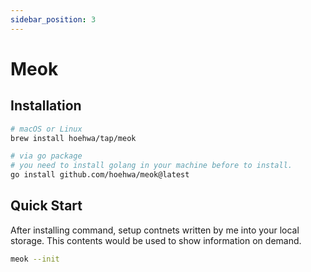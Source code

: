 ```yaml
---
sidebar_position: 3
---
```

# Meok

## Installation

```bash
# macOS or Linux
brew install hoehwa/tap/meok

# via go package
# you need to install golang in your machine before to install.
go install github.com/hoehwa/meok@latest
```

## Quick Start

After installing command, setup contnets written by me into your local storage. This contents would be used to show information on demand.

```bash
meok --init
```

